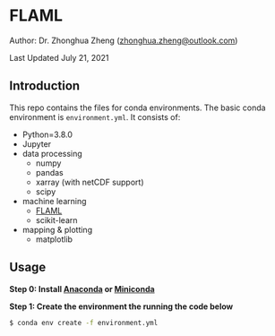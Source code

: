 # FLAML

Author: Dr. Zhonghua Zheng ([zhonghua.zheng@outlook.com](mailto:zhonghua.zheng@outlook.com))

Last Updated July 21, 2021

## Introduction

This repo contains the files for conda environments. The basic conda environment is `environment.yml`. It consists of:

- Python=3.8.0
- Jupyter
- data processing
  - numpy 
  - pandas
  - xarray (with netCDF support)
  - scipy
- machine learning
  - [FLAML](https://github.com/microsoft/FLAML)
  - scikit-learn
- mapping & plotting
  - matplotlib

## Usage

**Step 0: Install [Anaconda](https://docs.anaconda.com/anaconda/install/index.html) or [Miniconda](https://docs.conda.io/en/latest/miniconda.html)**

**Step 1: Create the environment the running the code below**

```bash
$ conda env create -f environment.yml
```



